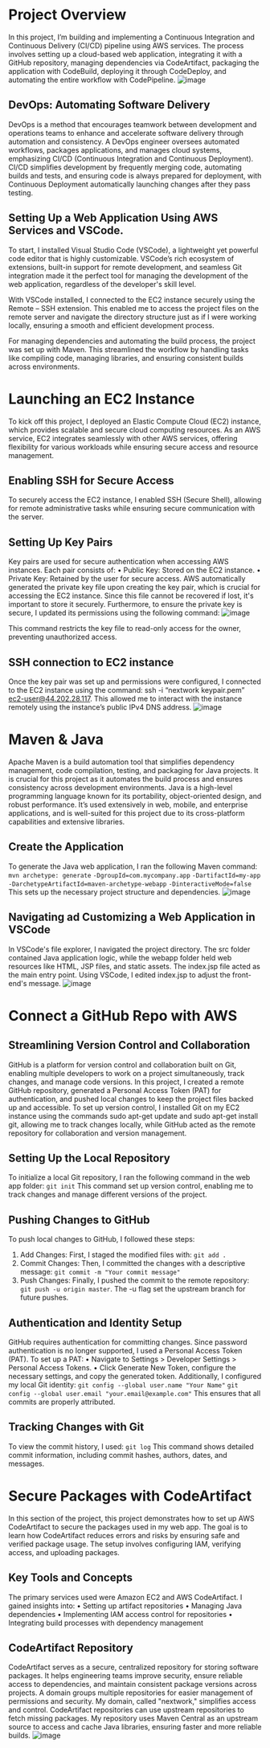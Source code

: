 # Project Overview
In this project, I’m building and implementing a Continuous Integration and Continuous Delivery (CI/CD) pipeline using AWS services. The process involves setting up a cloud-based web application, integrating it with a GitHub repository, managing dependencies via CodeArtifact, packaging the application with CodeBuild, deploying it through CodeDeploy, and automating the entire workflow with CodePipeline.
![image](https://github.com/user-attachments/assets/5ad24dfe-b2c7-4063-8994-ce73112a309f)
 
## DevOps: Automating Software Delivery
DevOps is a method that encourages teamwork between development and operations teams to enhance and accelerate software delivery through automation and consistency. A DevOps engineer oversees automated workflows, packages applications, and manages cloud systems, emphasizing CI/CD (Continuous Integration and Continuous Deployment). CI/CD simplifies development by frequently merging code, automating builds and tests, and ensuring code is always prepared for deployment, with Continuous Deployment automatically launching changes after they pass testing.

## Setting Up a Web Application Using AWS Services and VSCode.
To start, I installed Visual Studio Code (VSCode), a lightweight yet powerful code editor that is highly customizable. VSCode’s rich ecosystem of extensions, built-in support for remote development, and seamless Git integration made it the perfect tool for managing the development of the web application, regardless of the developer's skill level.

With VSCode installed, I connected to the EC2 instance securely using the Remote – SSH extension. This enabled me to access the project files on the remote server and navigate the directory structure just as if I were working locally, ensuring a smooth and efficient development process.

For managing dependencies and automating the build process, the project was set up with Maven. This streamlined the workflow by handling tasks like compiling code, managing libraries, and ensuring consistent builds across environments.

# Launching an EC2 Instance
To kick off this project, I deployed an Elastic Compute Cloud (EC2) instance, which provides scalable and secure cloud computing resources. As an AWS service, EC2 integrates seamlessly with other AWS services, offering flexibility for various workloads while ensuring secure access and resource management.

## Enabling SSH for Secure Access
To securely access the EC2 instance, I enabled SSH (Secure Shell), allowing for remote administrative tasks while ensuring secure communication with the server.

## Setting Up Key Pairs
Key pairs are used for secure authentication when accessing AWS instances. Each pair consists of:
•	Public Key: Stored on the EC2 instance.
•	Private Key: Retained by the user for secure access.
AWS automatically generated the private key file upon creating the key pair, which is crucial for accessing the EC2 instance. Since this file cannot be recovered if lost, it's important to store it securely. Furthermore, to ensure the private key is secure, I updated its permissions using the following command:
![image](https://github.com/user-attachments/assets/e2106c4e-0e46-46d4-8682-7ece63271389)

This command restricts the key file to read-only access for the owner, preventing unauthorized access.

## SSH connection to EC2 instance 
Once the key pair was set up and permissions were configured, I connected to the EC2 instance using the command: ssh -i “nextwork keypair.pem” ec2-user@44.202.28.117. This allowed me to interact with the instance remotely using the instance’s public IPv4 DNS address.
![image](https://github.com/user-attachments/assets/4ff35c90-5381-4851-8293-dd4ca76d2f61)

# Maven & Java 
Apache Maven is a build automation tool that simplifies dependency management, code compilation, testing, and packaging for Java projects. It is crucial for this project as it automates the build process and ensures consistency across development environments. Java is a high-level programming language known for its portability, object-oriented design, and robust performance. It’s used extensively in web, mobile, and enterprise applications, and is well-suited for this project due to its cross-platform capabilities and extensive libraries.

## Create the Application 
To generate the Java web application, I ran the following Maven command:
`mvn archetype: generate` 
`-DgroupId=com.mycompany.app`
`-DartifactId=my-app` 
`-DarchetypeArtifactId=maven-archetype-webapp`
`-DinteractiveMode=false`
This sets up the necessary project structure and dependencies.
![image](https://github.com/user-attachments/assets/5fa2346f-f8d4-41c1-abd4-c835ae3db323)

## Navigating ad Customizing a Web Application in VSCode
In VSCode's file explorer, I navigated the project directory. The src folder contained Java application logic, while the webapp folder held web resources like HTML, JSP files, and static assets.
The index.jsp file acted as the main entry point. Using VSCode, I edited index.jsp to adjust the front-end's message.
![image](https://github.com/user-attachments/assets/7cc384d7-5d2d-4273-abb2-4ccd46e3f133)

# Connect a GitHub Repo with AWS
## Streamlining Version Control and Collaboration 
GitHub is a platform for version control and collaboration built on Git, enabling multiple developers to work on a project simultaneously, track changes, and manage code versions. In this project, I created a remote GitHub repository, generated a Personal Access Token (PAT) for authentication, and pushed local changes to keep the project files backed up and accessible. 
To set up version control, I installed Git on my EC2 instance using the commands sudo apt-get update and sudo apt-get install git, allowing me to track changes locally, while GitHub acted as the remote repository for collaboration and version management.

## Setting Up the Local Repository
To initialize a local Git repository, I ran the following command in the web app folder: `git init`
This command set up version control, enabling me to track changes and manage different versions of the project.

## Pushing Changes to GitHub
To push local changes to GitHub, I followed these steps:
1.	Add Changes:
First, I staged the modified files with: `git add .`
2.	Commit Changes:
Then, I committed the changes with a descriptive message: `git commit -m "Your commit message"`
3.	Push Changes:
Finally, I pushed the commit to the remote repository: `git push -u origin master`. The -u flag set the upstream branch for future pushes.

## Authentication and Identity Setup
GitHub requires authentication for committing changes. Since password authentication is no longer supported, I used a Personal Access Token (PAT). To set up a PAT:
•	Navigate to Settings > Developer Settings > Personal Access Tokens.
•	Click Generate New Token, configure the necessary settings, and copy the generated token.
Additionally, I configured my local Git identity:
`git config --global user.name "Your Name"`
`git config --global user.email "your.email@example.com"`
This ensures that all commits are properly attributed.

## Tracking Changes with Git
To view the commit history, I used: `git log`
This command shows detailed commit information, including commit hashes, authors, dates, and messages.

# Secure Packages with CodeArtifact
In this section of the project, this project demonstrates how to set up AWS CodeArtifact to secure the packages used in my web app. The goal is to learn how CodeArtifact reduces errors and risks by ensuring safe and verified package usage. The setup involves configuring IAM, verifying access, and uploading packages.

## Key Tools and Concepts
The primary services used were Amazon EC2 and AWS CodeArtifact. I gained insights into:
•	Setting up artifact repositories
•	Managing Java dependencies
•	Implementing IAM access control for repositories
•	Integrating build processes with dependency management

## CodeArtifact Repository 
CodeArtifact serves as a secure, centralized repository for storing software packages. It helps engineering teams improve security, ensure reliable access to dependencies, and maintain consistent package versions across projects.
A domain groups multiple repositories for easier management of permissions and security. My domain, called "nextwork," simplifies access and control.
CodeArtifact repositories can use upstream repositories to fetch missing packages. My repository uses Maven Central as an upstream source to access and cache Java libraries, ensuring faster and more reliable builds.
![image](https://github.com/user-attachments/assets/f5c7888a-e206-42aa-bd35-1bf6cfdfb109)

